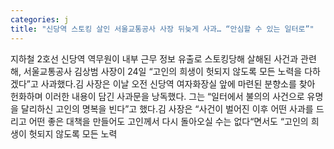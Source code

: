 ```yaml
---
categories: j
title: "신당역 스토킹 살인 서울교통공사 사장 뒤늦게 사과… “안심할 수 있는 일터로”"
---
```

지하철 2호선 신당역 역무원이 내부 근무 정보 유출로 스토킹당해 살해된 사건과 관련해, 서울교통공사 김상범 사장이 24일 “고인의 희생이 헛되지 않도록 모든 노력을 다하겠다”고 사과했다.김 사장은 이날 오전 신당역 여자화장실 앞에 마련된 분향소를 찾아 헌화하며 이러한 내용이 담긴 사과문을 낭독했다. 그는 “일터에서 불의의 사건으로 유명을 달리하신 고인의 명복을 빈다”고 했다.김 사장은 “사건이 벌어진 이후 어떤 사과를 드리고 어떤 좋은 대책을 만들어도 고인께서 다시 돌아오실 수는 없다“면서도 “고인의 희생이 헛되지 않도록 모든 노력